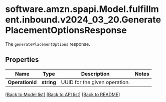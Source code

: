 # software.amzn.spapi.Model.fulfillment.inbound.v2024_03_20.GeneratePlacementOptionsResponse
The `generatePlacementOptions` response.

## Properties

Name | Type | Description | Notes
------------ | ------------- | ------------- | -------------
**OperationId** | **string** | UUID for the given operation. | 

[[Back to Model list]](../README.md#documentation-for-models) [[Back to API list]](../README.md#documentation-for-api-endpoints) [[Back to README]](../README.md)

